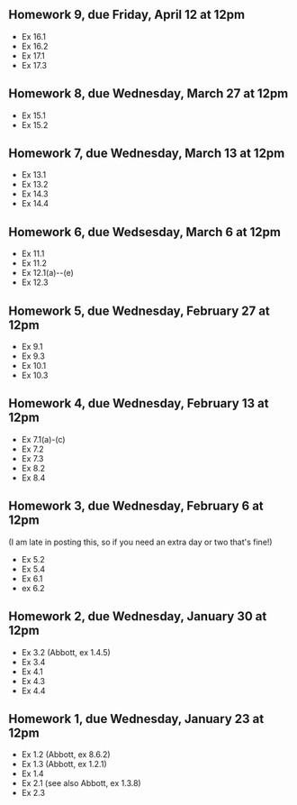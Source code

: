## Homework 9, due Friday, April 12 at 12pm

* Ex 16.1
* Ex 16.2
* Ex 17.1
* Ex 17.3

## Homework 8, due Wednesday, March 27 at 12pm

* Ex 15.1
* Ex 15.2

## Homework 7, due Wednesday, March 13 at 12pm

* Ex 13.1
* Ex 13.2
* Ex 14.3
* Ex 14.4

## Homework 6, due Wedsesday, March 6 at 12pm

* Ex 11.1
* Ex 11.2
* Ex 12.1(a)--(e)
* Ex 12.3

## Homework 5, due Wednesday, February 27 at 12pm

* Ex 9.1
* Ex 9.3
* Ex 10.1
* Ex 10.3

## Homework 4, due Wednesday, February 13 at 12pm

* Ex 7.1(a)-(c)
* Ex 7.2
* Ex 7.3
* Ex 8.2
* Ex 8.4

## Homework 3, due Wednesday, February 6 at 12pm
(I am late in posting this, so if you need an extra day or two that's fine!)

* Ex 5.2
* Ex 5.4
* Ex 6.1
* ex 6.2

## Homework 2, due Wednesday, January 30 at 12pm

* Ex 3.2 (Abbott, ex 1.4.5)
* Ex 3.4
* Ex 4.1
* Ex 4.3
* Ex 4.4

## Homework 1, due Wednesday, January 23 at 12pm

* Ex 1.2 (Abbott, ex 8.6.2)
* Ex 1.3 (Abbott, ex 1.2.1)
* Ex 1.4
* Ex 2.1 (see also Abbott, ex 1.3.8)
* Ex 2.3
